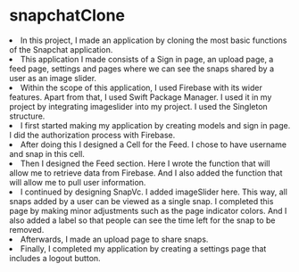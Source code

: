 # snapchatClone

<li> In this project, I made an application by cloning the most basic functions of the Snapchat application. </li>
<li> This application I made consists of a Sign in page, an upload page, a feed page, settings and pages where we can see the snaps shared by a user as an image slider. </li>
<li> Within the scope of this application, I used Firebase with its wider features. Apart from that, I used Swift Package Manager. I used it in my project by integrating imageslider into my project. I used the Singleton structure.  </li>
<li> I first started making my application by creating models and sign in page. I did the authorization process with Firebase. </li>
<li> After doing this I designed a Cell for the Feed. I chose to have username and snap in this cell. </li>
<li> Then I designed the Feed section. Here I wrote the function that will allow me to retrieve data from Firebase. And I also added the function that will allow me to pull user information. </li>
<li> I continued by designing SnapVc. I added imageSlider here. This way, all snaps added by a user can be viewed as a single snap. I completed this page by making minor adjustments such as the page indicator colors. And I also added a label so that people can see the time left for the snap to be removed. </li>

<li> Afterwards, I made an upload page to share snaps. </li>
<li> Finally, I completed my application by creating a settings page that includes a logout button. </li>

